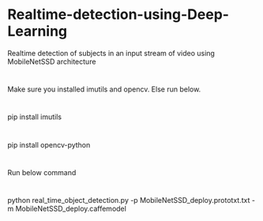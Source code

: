 # Realtime-detection-using-Deep-Learning
Realtime detection of subjects in an input stream of video using MobileNetSSD architecture
# 

Make sure you installed imutils and opencv. Else run below.
# 
pip install imutils
# 
pip install opencv-python
# 
Run below command

# 
python real_time_object_detection.py -p MobileNetSSD_deploy.prototxt.txt -m MobileNetSSD_deploy.caffemodel

